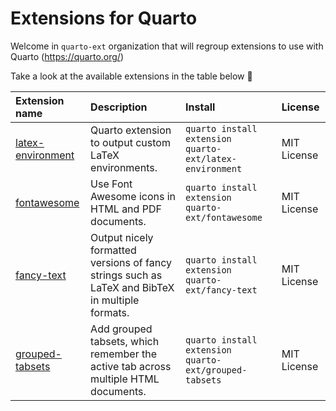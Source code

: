 
# Extensions for Quarto

Welcome in `quarto-ext` organization that will regroup extensions to use with Quarto (https://quarto.org/)

Take a look at the available extensions in the table below :eyes:

| Extension name                                                       | Description                                                                                     | Install                                                 | License     |
|:---------------------------------------------------------------------|:------------------------------------------------------------------------------------------------|:--------------------------------------------------------|:------------|
| [latex-environment](https://github.com/quarto-ext/latex-environment) | Quarto extension to output custom LaTeX environments.                                           | `quarto install extension quarto-ext/latex-environment` | MIT License |
| [fontawesome](https://github.com/quarto-ext/fontawesome)             | Use Font Awesome icons in HTML and PDF documents.                                               | `quarto install extension quarto-ext/fontawesome`       | MIT License |
| [fancy-text](https://github.com/quarto-ext/fancy-text)               | Output nicely formatted versions of fancy strings such as LaTeX and BibTeX in multiple formats. | `quarto install extension quarto-ext/fancy-text`        | MIT License |
| [grouped-tabsets](https://github.com/quarto-ext/grouped-tabsets)     | Add grouped tabsets, which remember the active tab across multiple HTML documents.              | `quarto install extension quarto-ext/grouped-tabsets`   | MIT License |
